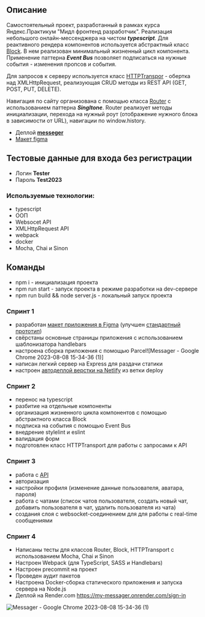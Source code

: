 
## Описание
Самостоятельный проект, разработанный в рамках курса Яндекс.Практикум "Мидл фронтенд разработчик". 
Реализация небольшого онлайн-мессенджера на чистом ***typescript***. 
Для реактивного рендера компонентов используется абстрактный класс  [Block](https://github.com/Vakulina/middle.messenger.praktikum.yandex/blob/29d05459fce863bbcc4bfba7ebe6e40f556f4e1b/src/services/Block.ts). В нем реализован минимальный  жизненный цикл компонента. Применение паттерна ***Event Bus*** позволяет подписаться на нужные события - изменения пропсов и события.

Для запросов к серверу используется класс [HTTPTranspor](https://github.com/Vakulina/middle.messenger.praktikum.yandex/blob/29d05459fce863bbcc4bfba7ebe6e40f556f4e1b/src/services/HTTPTransport.ts) - обертка над XMLHttpRequest, реализующая CRUD методы из REST API (GET, POST, PUT, DELETE).

Навигация по сайту организована с помощью класса [Router](https://github.com/Vakulina/middle.messenger.praktikum.yandex/blob/29d05459fce863bbcc4bfba7ebe6e40f556f4e1b/src/services/Router.ts) c использованием паттерна ***Singltone***. Router реализует методы инициализации, перехода на нужный роут (отображение нужного блока в зависимости от URL), навигации по window.history.

- Деплой **[messeger](https://my-messager.onrender.com)**
- [Макет figma](https://www.figma.com/file/bb2uxusIP7DzcWLj5qITnJ/Chat_external_link-(Copy)?node-id=0%3A1&t=BECpoojdFInoPUYE-1)

## Тестовые данные для входа без регистрации
- Логин **Tester**
- Пароль **Test2023**

### Используемые технологии:
- typescript
- ООП
- Websocet API
- XMLHttpRequest API
- webpack
- docker
- Mocha, Chai и Sinon

## Команды

- npm i - инициализация проекта
- npm run start - запуск проекта в режиме разработки на dev-сервере
- npm run build && node server.js - локальный запуск проекта 

### Спринт 1 
- разработан [макет приложения в Figma](https://www.figma.com/file/bb2uxusIP7DzcWLj5qITnJ/Chat_external_link-(Copy)?node-id=0%3A1&t=BECpoojdFInoPUYE-1) (улучшен [стандартный прототип](https://www.figma.com/file/jF5fFFzgGOxQeB4CmKWTiE/Chat_external_link?node-id=0%3A1))
- свёрстаны основные страницы приложения с использованием шаблонизатора handlebars
- настроена сборка приложения с помощью Parcel![Messager - Google Chrome 2023-08-08 15-34-36 (1)]
- написан легкий сервер на Express для раздачи статики 
- настроен [автодеплой верстки на Netlify](https://63c0419acf5bc33db6300d3c--glowing-crisp-5ef741.netlify.app/) из ветки deploy

### Спринт 2 
- перенос на typescript
- разбитие на отдельные компоненты
- организация жизненного цикла компонентов с помощью абстрактного класса Block
- подписка на события с помощью Event Bus
- внедрение stylelint и eslint
- валидация форм
- подготовлен класс HTTPTransport для работы с запросами к API

### Спринт 3
- работа с [API](https://ya-praktikum.tech/api/v2/swagger/#/) 
- авторизация
- настройки профиля (изменение данные пользователя, аватара, пароля)
- работа с чатами (список чатов пользователя, создать новый чат, добавить пользователя в чат, удалить пользователя из чата)
- создания слоя с websocket-соединением для для работы с real-time сообщениями

### Спринт 4
- Напиcаны тесты для классов Router, Block, HTTPTransport с использованием  Mocha, Chai и Sinon
- Настроен Webpack (для TypeScript, SASS и Handlebars)
- Настроен precommit на проект
- Проведен аудит пакетов
- Настроена Docker-сборка статического приложения и запуска сервера на Node.js
- Деплой на Render.com https://my-messager.onrender.com/sign-in

![Messager - Google Chrome 2023-08-08 15-34-36 (1)](https://github.com/Vakulina/middle.messenger.praktikum.yandex/assets/80524794/45f55a54-480d-4172-ab1b-d9e9d0dbba1c)

